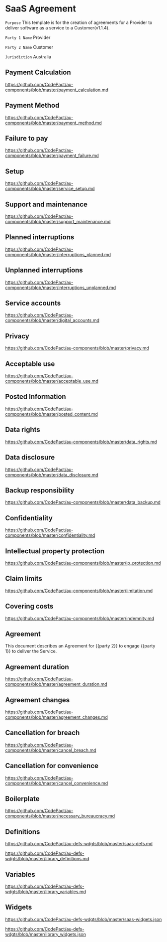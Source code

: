 # SaaS Agreement

`Purpose` This template is for the creation of agreements for a Provider to deliver software as a service to a Customer(v1.1.4).

`Party 1 Name` Provider 

`Party 2 Name` Customer

`Jurisdiction` Australia

## Payment Calculation

https://github.com/CodePact/au-components/blob/master/payment_calculation.md

## Payment Method

https://github.com/CodePact/au-components/blob/master/payment_method.md

## Failure to pay

https://github.com/CodePact/au-components/blob/master/payment_failure.md

## Setup

https://github.com/CodePact/au-components/blob/master/service_setup.md

## Support and maintenance

https://github.com/CodePact/au-components/blob/master/support_maintenance.md

## Planned interruptions

https://github.com/CodePact/au-components/blob/master/interruptions_planned.md

## Unplanned interruptions

https://github.com/CodePact/au-components/blob/master/interruptions_unplanned.md

## Service accounts

https://github.com/CodePact/au-components/blob/master/digital_accounts.md

## Privacy

https://github.com/CodePact/au-components/blob/master/privacy.md

## Acceptable use

https://github.com/CodePact/au-components/blob/master/acceptable_use.md

## Posted Information

https://github.com/CodePact/au-components/blob/master/posted_content.md

## Data rights

https://github.com/CodePact/au-components/blob/master/data_rights.md

## Data disclosure

https://github.com/CodePact/au-components/blob/master/data_disclosure.md

## Backup responsibility

https://github.com/CodePact/au-components/blob/master/data_backup.md

## Confidentiality

https://github.com/CodePact/au-components/blob/master/confidentiality.md

## Intellectual property protection

https://github.com/CodePact/au-components/blob/master/ip_protection.md

## Claim limits

https://github.com/CodePact/au-components/blob/master/limitation.md

## Covering costs

https://github.com/CodePact/au-components/blob/master/indemnity.md

## Agreement

This document describes an Agreement for {{party 2}} to engage {{party 1}} to deliver the Service.

## Agreement duration

https://github.com/CodePact/au-components/blob/master/agreement_duration.md

## Agreement changes

https://github.com/CodePact/au-components/blob/master/agreement_changes.md

## Cancellation for breach

https://github.com/CodePact/au-components/blob/master/cancel_breach.md

## Cancellation for convenience

https://github.com/CodePact/au-components/blob/master/cancel_convenience.md

## Boilerplate

https://github.com/CodePact/au-components/blob/master/necessary_bureaucracy.md

## Definitions

https://github.com/CodePact/au-defs-wdgts/blob/master/saas-defs.md

https://github.com/CodePact/au-defs-wdgts/blob/master/library_definitions.md

## Variables

https://github.com/CodePact/au-defs-wdgts/blob/master/library_variables.md

## Widgets

https://github.com/CodePact/au-defs-wdgts/blob/master/saas-widgets.json

https://github.com/CodePact/au-defs-wdgts/blob/master/library_widgets.json
